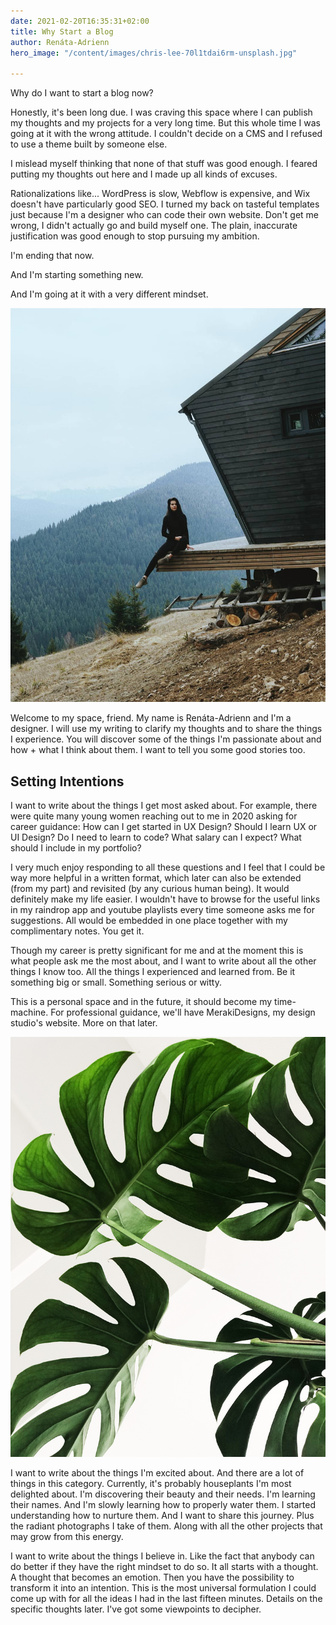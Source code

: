 ```yaml
---
date: 2021-02-20T16:35:31+02:00
title: Why Start a Blog
author: Renáta-Adrienn
hero_image: "/content/images/chris-lee-70l1tdai6rm-unsplash.jpg"

---
```

Why do I want to start a blog now?

Honestly, it's been long due. I was craving this space where I can publish my thoughts and my projects for a very long time. But this whole time I was going at it with the wrong attitude. I couldn't decide on a CMS and I refused to use a theme built by someone else.

I mislead myself thinking that none of that stuff was good enough. I feared putting my thoughts out here and I made up all kinds of excuses.

Rationalizations like... WordPress is slow, Webflow is expensive, and Wix doesn't have particularly good SEO. I turned my back on tasteful templates just because I'm a designer who can code their own website. Don't get me wrong, I didn't actually go and build myself one. The plain, inaccurate justification was good enough to stop pursuing my ambition.

I'm ending that now.

And I'm starting something new.

And I'm going at it with a very different mindset.

![](/content/images/93679466_2903927183006770_3947266949014545908_n.jpg)

Welcome to my space, friend. My name is Renáta-Adrienn and I'm a designer. I will use my writing to clarify my thoughts and to share the things I experience. You will discover some of the things I'm passionate about and how + what I think about them. I want to tell you some good stories too.

## Setting Intentions

I want to write about the things I get most asked about. For example, there were quite many young women reaching out to me in 2020 asking for career guidance: How can I get started in UX Design? Should I learn UX or UI Design? Do I need to learn to code? What salary can I expect? What should I include in my portfolio?

I very much enjoy responding to all these questions and I feel that I could be way more helpful in a written format, which later can also be extended (from my part) and revisited (by any curious human being). It would definitely make my life easier. I wouldn't have to browse for the useful links in my raindrop app and youtube playlists every time someone asks me for suggestions. All would be embedded in one place together with my complimentary notes. You get it.

Though my career is pretty significant for me and at the moment this is what people ask me the most about, and I want to write about all the other things I know too. All the things I experienced and learned from. Be it something big or small. Something serious or witty.

This is a personal space and in the future, it should become my time-machine. For professional guidance, we'll have MerakiDesigns, my design studio's website. More on that later.

![](/content/images/chris-lee-70l1tdai6rm-unsplash.jpg)

I want to write about the things I'm excited about. And there are a lot of things in this category. Currently, it's probably houseplants I'm most delighted about. I'm discovering their beauty and their needs. I'm learning their names. And I'm slowly learning how to properly water them. I started understanding how to nurture them. And I want to share this journey. Plus the radiant photographs I take of them. Along with all the other projects that may grow from this energy.

I want to write about the things I believe in. Like the fact that anybody can do better if they have the right mindset to do so. It all starts with a thought. A thought that becomes an emotion. Then you have the possibility to transform it into an intention. This is the most universal formulation I could come up with for all the ideas I had in the last fifteen minutes. Details on the specific thoughts later. I've got some viewpoints to decipher.